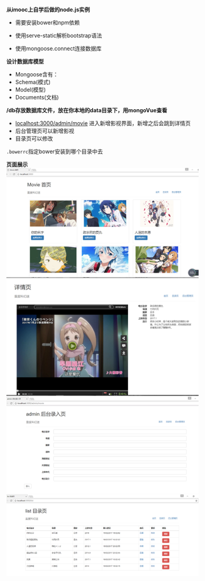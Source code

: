 __从imooc上自学后做的node.js实例__
- 需要安装bower和npm依赖

- 使用serve-static解析bootstrap语法
- 使用mongoose.connect连接数据库

__设计数据库模型__
- Mongoose含有：
- Schema(模式)
- Model(模型)
- Documents(文档)

__/db存放数据库文件，放在你本地的data目录下，用mongoVue查看__

- [localhost:3000/admin/movie](#) 进入新增影视界面，新增之后会跳到详情页
- 后台管理页可以新增影视
- 目录页可以修改

`.bowerrc`指定bower安装到哪个目录中去

__页面展示__
![image](https://raw.githubusercontent.com/liuqiuchen/Node-Movie/master/showImg/s01.png)
![image](https://raw.githubusercontent.com/liuqiuchen/Node-Movie/master/showImg/s02.png)
![image](https://raw.githubusercontent.com/liuqiuchen/Node-Movie/master/showImg/s03.png)
![image](https://raw.githubusercontent.com/liuqiuchen/Node-Movie/master/showImg/s04.png)
